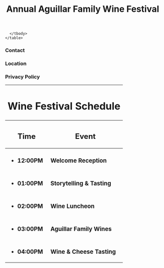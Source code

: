 
<!DOCTYPE html>
<html>

<head>
  <meta charset="utf-8">
  <link rel="stylesheet" type="text/css" href="reset.css" />
  <link rel="stylesheet" type="text/css" href="style.css" />
  <link href="https://fonts.googleapis.com/css?family=Oswald" rel="stylesheet">
</head>

<body>
  <header>
    <h1>Annual Aguillar Family Wine Festival</h1>
  </header>
  
  <div class="container">
		<table>
      <thead>
        <tr>
        	<th colspan="2">
            <h1>Wine Festival Schedule</h1>
          </th>
        </tr>
        <tr>
          <th>
            <h2>Time</h2>
          </th>
          <th>
            <h2>Event</h2>
          </th>
        </tr>
      </thead>
      <tbody>
        <tr><!--Row 1-->
          <td class="left">
            <h3>
              <ul>
                <li>12:00PM</li>
              </ul>
            </h3>
          </td>
          <td>
            <h3>Welcome Reception
            </h3>
          </td>
        </tr>
        <tr><!--Row 2-->
          <td class="left">
            <h3>
              <ul>
                <li>01:00PM</li>
              </ul>
            </h3>
          </td>
          <td>
            <h3>Storytelling & Tasting
            </h3>
          </td>
        </tr>
        <tr><!--Row 3-->
          <td class="left">
            <h3>
              <ul>
                <li>02:00PM</li>
              </ul>
            </h3>
          </td>
          <td>
            <h3>Wine Luncheon
            </h3>
          </td>
        </tr>
        <tr><!--Row 4-->
          <td class="left">
            <h3>
              <ul>
                <li>03:00PM</li>
              </ul>
            </h3>
          </td>
          <td>
            <h3>Aguillar Family Wines
            </h3>
          </td>
        </tr>
        <tr><!--Row 5-->
          <td class="left">
            <h3>
              <ul>
                <li>04:00PM</li>
              </ul>
            </h3>
          </td>
          <td>
            <h3>Wine & Cheese Tasting
            </h3>
          </td>
        </tr>
        
      </tbody>
    </table>
  </div>
  
  <footer>
    <h3>Contact</h3>
    <h3>Location</h3>
    <h3>Privacy Policy</h3>
  </footer>
</body>

</html>
